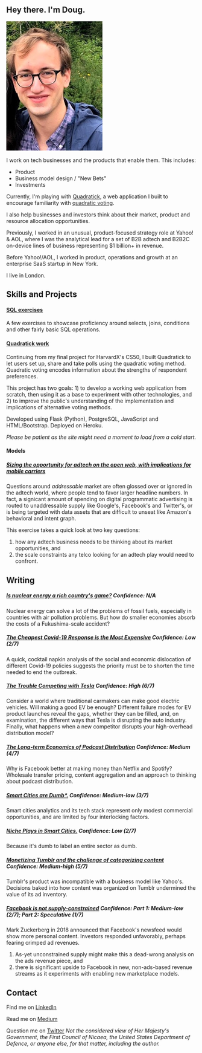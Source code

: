 ## Hey there. I'm Doug.

![Image of Doug Weltman](https://github.com/dougweltman/dougweltman.github.io/blob/master/IMG_1600.jpg)

I work on tech businesses and the products that enable them. This includes:
- Product
- Business model design / "New Bets"
- Investments

Currently, I'm playing with [Quadratick](http://www.quadratick.com), a web application I built to encourage familiarity with [quadratic voting](https://en.wikipedia.org/wiki/Quadratic_voting).

I also help businesses and investors think about their market, product and resource allocation opportunities.

Previously, I worked in an unusual, product-focused strategy role at Yahoo! & AOL, where I was the analytical lead for a set of B2B adtech and B2B2C on-device lines of business representing $1 billion+ in revenue.

Before Yahoo!/AOL, I worked in product, operations and growth at an enterprise SaaS startup in New York.

I live in London.


## Skills and Projects

#### [SQL exercises](https://github.com/dougweltman/SQL-exercises#readme)
A few exercises to showcase proficiency around selects, joins, conditions and other fairly basic SQL operations.

#### [Quadratick work](http://www.quadratick.com)
Continuing from my final project for HarvardX's CS50, I built Quadratick to let users set up, share and take polls using the quadratic voting method. Quadratic voting encodes information about the strengths of respondent preferences.

This project has two goals: 1) to develop a working web application from scratch, then using it as a base to experiment with other technologies, and 2) to improve the public's understanding of the implementation and implications of alternative voting methods.

Developed using Flask (Python), PostgreSQL, JavaScript and HTML/Bootstrap. Deployed on Heroku.

*Please be patient as the site might need a moment to load from a cold start.*

#### Models
##### [Sizing the opportunity for adtech on the open web, with implications for mobile carriers]()
Questions around *addressable* market are often glossed over or ignored in the adtech world, where people tend to favor larger headline numbers. In fact, a signicant amount of spending on digital programmatic advertising is routed to unaddressable supply like Google's, Facebook's and Twitter's, or is being targeted with data assets that are difficult to unseat like Amazon's behavioral and intent graph.

This exercise takes a quick look at two key questions:
1) how any adtech business needs to be thinking about its market opportunities, and
2) the scale constraints any telco looking for an adtech play would need to confront.


## Writing
##### [Is nuclear energy a rich country's game?](https://medium.com/@douglasweltman/is-nuclear-power-a-rich-countrys-game-b60c1ff5f8c4?source=friends_link&sk=b6a8afb54d0a1910e3fe31ab64ce2869) *Confidence: N/A*
Nuclear energy can solve a lot of the problems of fossil fuels, especially in countries with air pollution problems. But how do smaller economies absorb the costs of a Fukushima-scale accident?

##### [The Cheapest Covid-19 Response is the Most Expensive](https://medium.com/@douglasweltman/the-cheapest-covid-19-response-is-the-most-expensive-c58b87c41b6c?source=friends_link&sk=1ab10e48a4bc92136258139a669d4763) *Confidence: Low (2/7)*
A quick, cocktail napkin analysis of the social and economic dislocation of different Covid-19 policies suggests the priority must be to shorten the time needed to end the outbreak.

##### [The Trouble Competing with Tesla](https://medium.com/@douglasweltman/the-trouble-competing-with-tesla-8a35a13e7a6?source=friends_link&sk=a87e6bb30f4eb023a828a6974158cad8) *Confidence: High (6/7)*
Consider a world where traditional carmakers can make good electric vehicles. Will making a good EV be enough?
Different failure modes for EV product launches reveal the gaps, whether they can be filled, and, on examination, the different ways that Tesla is disrupting the auto industry.
Finally, what happens when a new competitor disrupts your high-overhead distribution model?

##### [The Long-term Economics of Podcast Distribution](https://medium.com/@douglasweltman/will-the-future-economics-of-podcast-distribution-look-more-like-spotify-or-facebook-a1d7cb19815a?source=friends_link&sk=1893410414dc455a89d70c7e380bfb55) *Confidence: Medium (4/7)*
Why is Facebook better at making money than Netflix and Spotify? Wholesale transfer pricing, content aggregation and an approach to thinking about podcast distribution.

##### [Smart Cities are Dumb*.](https://medium.com/@douglasweltman/smart-cities-are-dumb-48a680a1d84a?source=friends_link&sk=3e63b5261b79893c9134b4c214ba04b0) *Confidence: Medium-low (3/7)*
Smart cities analytics and its tech stack represent only modest commercial opportunities, and are limited by four interlocking factors.

##### [Niche Plays in Smart Cities.](https://medium.com/@douglasweltman/niche-plays-in-smart-cities-and-municipal-iot-d71d93a7117?source=friends_link&sk=91dc1402e6219890d37891be953a3363) *Confidence: Low (2/7)*
Because it's dumb to label an entire sector as dumb.

##### [Monetizing Tumblr and the challenge of categorizing content](https://medium.com/@douglasweltman/monetizing-tumblr-the-challenge-of-categorizing-content-3c81420cb173?source=friends_link&sk=e71a27932a3af7cef548b0742ffa783b) *Confidence: Medium-high (5/7)*
Tumblr's product was incompatible with a business model like Yahoo's. Decisions baked into how content was organized on Tumblr undermined the value of its ad inventory.

##### [Facebook is not supply-constrained](https://medium.com/@douglasweltman/rumors-of-facebooks-demise-are-greatly-exaggerated-efb8676a4060?source=friends_link&sk=e7ff6cd84d07a544678c5aaab9385351) *Confidence: Part 1: Medium-low (2/7); Part 2: Speculative (1/7)*
Mark Zuckerberg in 2018 announced that Facebook's newsfeed would show more personal content. Investors responded unfavorably, perhaps fearing crimped ad revenues. 
1) As-yet unconstrained supply might make this a dead-wrong analysis on the ads revenue piece, and 
2) there is significant upside to Facebook in new, non-ads-based revenue streams as it experiments with enabling new marketplace models.

## Contact
Find me on [LinkedIn](https://www.linkedin.com/in/douglasweltman/)

Read me on [Medium](https://medium.com/@douglasweltman)

Question me on [Twitter](https://twitter.com/DouglasWeltman) *Not the considered view of Her Majesty's Government, the First Council of Nicaea, the United States Department of Defence, or anyone else, for that matter, including the author.*
